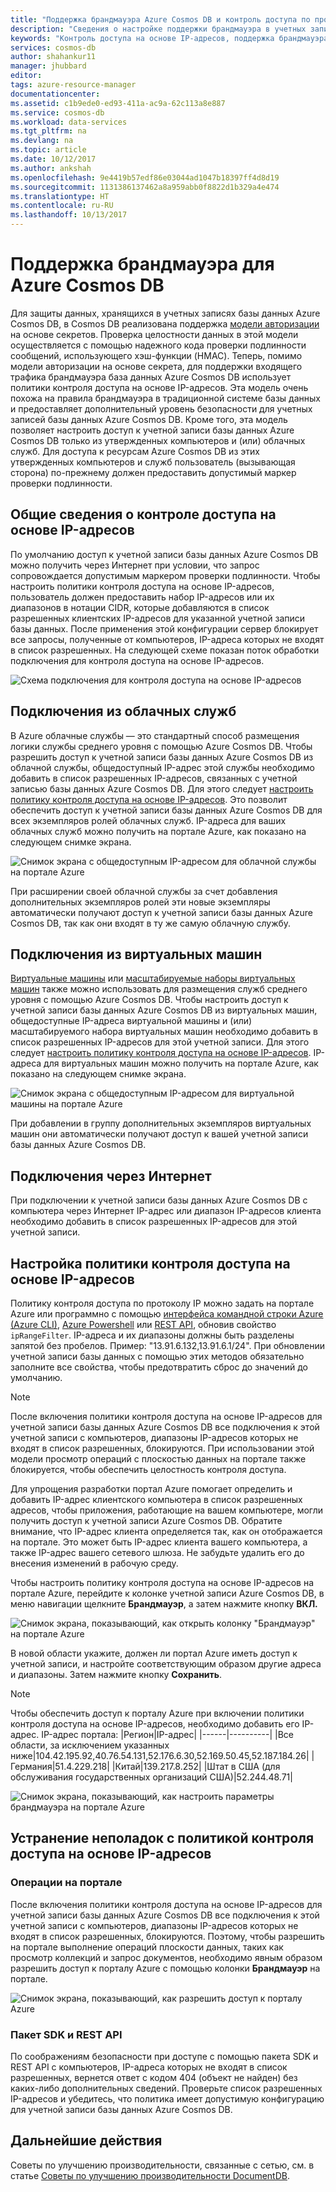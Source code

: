 ```yaml
---
title: "Поддержка брандмауэра Azure Cosmos DB и контроль доступа по протоколу IP | Документация Майкрософт"
description: "Сведения о настройке поддержки брандмауэра в учетных записях базы данных Azure Cosmos DB с помощью политик контроля доступа на основе IP-адресов."
keywords: "Контроль доступа на основе IP-адресов, поддержка брандмауэра"
services: cosmos-db
author: shahankur11
manager: jhubbard
editor: 
tags: azure-resource-manager
documentationcenter: 
ms.assetid: c1b9ede0-ed93-411a-ac9a-62c113a8e887
ms.service: cosmos-db
ms.workload: data-services
ms.tgt_pltfrm: na
ms.devlang: na
ms.topic: article
ms.date: 10/12/2017
ms.author: ankshah
ms.openlocfilehash: 9e4419b57edf86e03044ad1047b18397ff4d8d19
ms.sourcegitcommit: 1131386137462a8a959abb0f8822d1b329a4e474
ms.translationtype: HT
ms.contentlocale: ru-RU
ms.lasthandoff: 10/13/2017
---
```

# <a name="azure-cosmos-db-firewall-support"></a>Поддержка брандмауэра для Azure Cosmos DB
Для защиты данных, хранящихся в учетных записях базы данных Azure Cosmos DB, в Cosmos DB реализована поддержка [модели авторизации](https://msdn.microsoft.com/library/azure/dn783368.aspx) на основе секретов. Проверка целостности данных в этой модели осуществляется с помощью надежного кода проверки подлинности сообщений, использующего хэш-функции (HMAC). Теперь, помимо модели авторизации на основе секрета, для поддержки входящего трафика брандмауэра база данных Azure Cosmos DB использует политики контроля доступа на основе IP-адресов. Эта модель очень похожа на правила брандмауэра в традиционной системе базы данных и предоставляет дополнительный уровень безопасности для учетных записей базы данных Azure Cosmos DB. Кроме того, эта модель позволяет настроить доступ к учетной записи базы данных Azure Cosmos DB только из утвержденных компьютеров и (или) облачных служб. Для доступа к ресурсам Azure Cosmos DB из этих утвержденных компьютеров и служб пользователь (вызывающая сторона) по-прежнему должен предоставить допустимый маркер проверки подлинности.

## <a name="ip-access-control-overview"></a>Общие сведения о контроле доступа на основе IP-адресов
По умолчанию доступ к учетной записи базы данных Azure Cosmos DB можно получить через Интернет при условии, что запрос сопровождается допустимым маркером проверки подлинности. Чтобы настроить политики контроля доступа на основе IP-адресов, пользователь должен предоставить набор IP-адресов или их диапазонов в нотации CIDR, которые добавляются в список разрешенных клиентских IP-адресов для указанной учетной записи базы данных. После применения этой конфигурации сервер блокирует все запросы, полученные от компьютеров, IP-адреса которых не входят в список разрешенных.  На следующей схеме показан поток обработки подключения для контроля доступа на основе IP-адресов.

![Схема подключения для контроля доступа на основе IP-адресов](./media/firewall-support/firewall-support-flow.png)

## <a name="connections-from-cloud-services"></a>Подключения из облачных служб
В Azure облачные службы — это стандартный способ размещения логики службы среднего уровня с помощью Azure Cosmos DB. Чтобы разрешить доступ к учетной записи базы данных Azure Cosmos DB из облачной службы, общедоступный IP-адрес этой службы необходимо добавить в список разрешенных IP-адресов, связанных с учетной записью базы данных Azure Cosmos DB. Для этого следует [настроить политику контроля доступа на основе IP-адресов](#configure-ip-policy).  Это позволит обеспечить доступ к учетной записи базы данных Azure Cosmos DB для всех экземпляров ролей облачных служб. IP-адреса для ваших облачных служб можно получить на портале Azure, как показано на следующем снимке экрана.

![Снимок экрана с общедоступным IP-адресом для облачной службы на портале Azure](./media/firewall-support/public-ip-addresses.png)

При расширении своей облачной службы за счет добавления дополнительных экземпляров ролей эти новые экземпляры автоматически получают доступ к учетной записи базы данных Azure Cosmos DB, так как они входят в ту же самую облачную службу.

## <a name="connections-from-virtual-machines"></a>Подключения из виртуальных машин
[Виртуальные машины](https://azure.microsoft.com/services/virtual-machines/) или [масштабируемые наборы виртуальных машин](../virtual-machine-scale-sets/virtual-machine-scale-sets-overview.md) также можно использовать для размещения служб среднего уровня с помощью Azure Cosmos DB.  Чтобы настроить доступ к учетной записи базы данных Azure Cosmos DB из виртуальных машин, общедоступные IP-адреса виртуальной машины и (или) масштабируемого набора виртуальных машин необходимо добавить в список разрешенных IP-адресов для этой учетной записи. Для этого следует [настроить политику контроля доступа на основе IP-адресов](#configure-ip-policy). IP-адреса для виртуальных машин можно получить на портале Azure, как показано на следующем снимке экрана.

![Снимок экрана с общедоступным IP-адресом для виртуальной машины на портале Azure](./media/firewall-support/public-ip-addresses-dns.png)

При добавлении в группу дополнительных экземпляров виртуальных машин они автоматически получают доступ к вашей учетной записи базы данных Azure Cosmos DB.

## <a name="connections-from-the-internet"></a>Подключения через Интернет
При подключении к учетной записи базы данных Azure Cosmos DB с компьютера через Интернет IP-адрес или диапазон IP-адресов клиента необходимо добавить в список разрешенных IP-адресов для этой учетной записи. 

## <a id="configure-ip-policy"></a> Настройка политики контроля доступа на основе IP-адресов
Политику контроля доступа по протоколу IP можно задать на портале Azure или программно с помощью [интерфейса командной строки Azure (Azure CLI)](cli-samples.md), [Azure Powershell](powershell-samples.md) или [REST API](/rest/api/documentdb/), обновив свойство `ipRangeFilter`. IP-адреса и их диапазоны должны быть разделены запятой без пробелов. Пример: "13.91.6.132,13.91.6.1/24". При обновлении учетной записи базы данных с помощью этих методов обязательно заполните все свойства, чтобы предотвратить сброс до значений до умолчанию.

> [!NOTE]
> После включения политики контроля доступа на основе IP-адресов для учетной записи базы данных Azure Cosmos DB все подключения к этой учетной записи с компьютеров, диапазоны IP-адресов которых не входят в список разрешенных, блокируются. При использовании этой модели просмотр операций с плоскостью данных на портале также блокируется, чтобы обеспечить целостность контроля доступа.

Для упрощения разработки портал Azure помогает определить и добавить IP-адрес клиентского компьютера в список разрешенных адресов, чтобы приложения, работающие на вашем компьютере, могли получить доступ к учетной записи Azure Cosmos DB. Обратите внимание, что IP-адрес клиента определяется так, как он отображается на портале. Это может быть IP-адрес клиента вашего компьютера, а также IP-адрес вашего сетевого шлюза. Не забудьте удалить его до внесения изменений в рабочую среду.

Чтобы настроить политику контроля доступа на основе IP-адресов на портале Azure, перейдите к колонке учетной записи Azure Cosmos DB, в меню навигации щелкните **Брандмауэр**, а затем нажмите кнопку **ВКЛ.** 

![Снимок экрана, показывающий, как открыть колонку "Брандмауэр" на портале Azure](./media/firewall-support/azure-portal-firewall.png)

В новой области укажите, должен ли портал Azure иметь доступ к учетной записи, и настройте соответствующим образом другие адреса и диапазоны. Затем нажмите кнопку **Сохранить**.  

> [!NOTE]
> Чтобы обеспечить доступ к порталу Azure при включении политики контроля доступа на основе IP-адресов, необходимо добавить его IP-адрес. IP-адрес портала:
> |Регион|IP-адрес|
> |------|----------|
> |Все области, за исключением указанных ниже|104.42.195.92,40.76.54.131,52.176.6.30,52.169.50.45,52.187.184.26|
> |Германия|51.4.229.218|
> |Китай|139.217.8.252|
> |Штат в США (для обслуживания государственных организаций США)|52.244.48.71|
>

![Снимок экрана, показывающий, как настроить параметры брандмауэра на портале Azure](./media/firewall-support/azure-portal-firewall-configure.png)

## <a name="troubleshooting-the-ip-access-control-policy"></a>Устранение неполадок с политикой контроля доступа на основе IP-адресов
### <a name="portal-operations"></a>Операции на портале
После включения политики контроля доступа на основе IP-адресов для учетной записи базы данных Azure Cosmos DB все подключения к этой учетной записи с компьютеров, диапазоны IP-адресов которых не входят в список разрешенных, блокируются. Поэтому, чтобы разрешить на портале выполнение операций плоскости данных, таких как просмотр коллекций и запрос документов, необходимо явным образом разрешить доступ к порталу Azure с помощью колонки **Брандмауэр** на портале. 

![Снимок экрана, показывающий, как разрешить доступ к порталу Azure](./media/firewall-support/azure-portal-access-firewall.png)

### <a name="sdk--rest-api"></a>Пакет SDK и REST API
По соображениям безопасности при доступе с помощью пакета SDK и REST API с компьютеров, IP-адреса которых не входят в список разрешенных, вернется ответ с кодом 404 (объект не найден) без каких-либо дополнительных сведений. Проверьте список разрешенных IP-адресов и убедитесь, что политика имеет допустимую конфигурацию для учетной записи базы данных Azure Cosmos DB.

## <a name="next-steps"></a>Дальнейшие действия
Советы по улучшению производительности, связанные с сетью, см. в статье [Советы по улучшению производительности DocumentDB](performance-tips.md).

